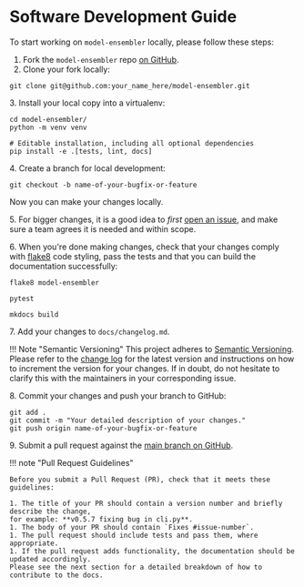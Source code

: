 # Software Development Guide
To start working on `model-ensembler` locally, please follow these steps:

1. Fork the `model-ensembler` repo [on GitHub](https://github.com/environmental-forecasting/model-ensembler).
2. Clone your fork locally:

```shell
git clone git@github.com:your_name_here/model-ensembler.git
```

3\. Install your local copy into a virtualenv:

```shell
cd model-ensembler/
python -m venv venv

# Editable installation, including all optional dependencies
pip install -e .[tests, lint, docs]
```

4\. Create a branch for local development:

```
git checkout -b name-of-your-bugfix-or-feature
```

Now you can make your changes locally.

5\. For bigger changes, it is a good idea to _first_
[open an issue](https://github.com/environmental-forecasting/model-ensembler/issues),
and make sure a team agrees it is needed and within scope.

6\. When you're done making changes, check that your changes comply with [flake8](https://flake8.pycqa.org/en/latest/) code styling, pass the tests and that you can build the documentation successfully:

```shell
flake8 model-ensembler

pytest

mkdocs build
```

7\. Add your changes to `docs/changelog.md`.

!!! Note "Semantic Versioning"
    This project adheres to [Semantic Versioning](https://semver.org/spec/v2.0.0.html). Please refer to the [change log](CHANGELOG.md) for the latest version and instructions on how to increment the version for your changes. If in doubt, do not hesitate to clarify this with the maintainers in your corresponding issue.

8\. Commit your changes and push your branch to GitHub:

```shell
git add .
git commit -m "Your detailed description of your changes."
git push origin name-of-your-bugfix-or-feature
```

9\. Submit a pull request against the [main branch on GitHub](https://github.com/environmental-forecasting/model-ensembler/tree/main).

!!! note "Pull Request Guidelines"

    Before you submit a Pull Request (PR), check that it meets these guidelines:

    1. The title of your PR should contain a version number and briefly describe the change,
    for example: **v0.5.7 fixing bug in cli.py**.
    1. The body of your PR should contain `Fixes #issue-number`.
    1. The pull request should include tests and pass them, where appropriate.
    1. If the pull request adds functionality, the documentation should be updated accordingly.
    Please see the next section for a detailed breakdown of how to contribute to the docs.
